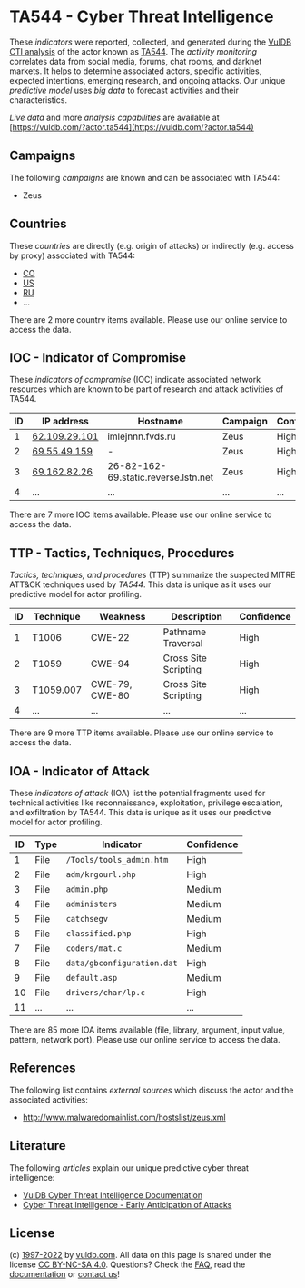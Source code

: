 # TA544 - Cyber Threat Intelligence

These _indicators_ were reported, collected, and generated during the [VulDB CTI analysis](https://vuldb.com/?kb.cti) of the actor known as [TA544](https://vuldb.com/?actor.ta544). The _activity monitoring_ correlates data from social media, forums, chat rooms, and darknet markets. It helps to determine associated actors, specific activities, expected intentions, emerging research, and ongoing attacks. Our unique _predictive model_ uses _big data_ to forecast activities and their characteristics.

_Live data_ and more _analysis capabilities_ are available at [https://vuldb.com/?actor.ta544](https://vuldb.com/?actor.ta544)

## Campaigns

The following _campaigns_ are known and can be associated with TA544:

* Zeus

## Countries

These _countries_ are directly (e.g. origin of attacks) or indirectly (e.g. access by proxy) associated with TA544:

* [CO](https://vuldb.com/?country.co)
* [US](https://vuldb.com/?country.us)
* [RU](https://vuldb.com/?country.ru)
* ...

There are 2 more country items available. Please use our online service to access the data.

## IOC - Indicator of Compromise

These _indicators of compromise_ (IOC) indicate associated network resources which are known to be part of research and attack activities of TA544.

ID | IP address | Hostname | Campaign | Confidence
-- | ---------- | -------- | -------- | ----------
1 | [62.109.29.101](https://vuldb.com/?ip.62.109.29.101) | imlejnnn.fvds.ru | Zeus | High
2 | [69.55.49.159](https://vuldb.com/?ip.69.55.49.159) | - | Zeus | High
3 | [69.162.82.26](https://vuldb.com/?ip.69.162.82.26) | 26-82-162-69.static.reverse.lstn.net | Zeus | High
4 | ... | ... | ... | ...

There are 7 more IOC items available. Please use our online service to access the data.

## TTP - Tactics, Techniques, Procedures

_Tactics, techniques, and procedures_ (TTP) summarize the suspected MITRE ATT&CK techniques used by _TA544_. This data is unique as it uses our predictive model for actor profiling.

ID | Technique | Weakness | Description | Confidence
-- | --------- | -------- | ----------- | ----------
1 | T1006 | CWE-22 | Pathname Traversal | High
2 | T1059 | CWE-94 | Cross Site Scripting | High
3 | T1059.007 | CWE-79, CWE-80 | Cross Site Scripting | High
4 | ... | ... | ... | ...

There are 9 more TTP items available. Please use our online service to access the data.

## IOA - Indicator of Attack

These _indicators of attack_ (IOA) list the potential fragments used for technical activities like reconnaissance, exploitation, privilege escalation, and exfiltration by TA544. This data is unique as it uses our predictive model for actor profiling.

ID | Type | Indicator | Confidence
-- | ---- | --------- | ----------
1 | File | `/Tools/tools_admin.htm` | High
2 | File | `adm/krgourl.php` | High
3 | File | `admin.php` | Medium
4 | File | `administers` | Medium
5 | File | `catchsegv` | Medium
6 | File | `classified.php` | High
7 | File | `coders/mat.c` | Medium
8 | File | `data/gbconfiguration.dat` | High
9 | File | `default.asp` | Medium
10 | File | `drivers/char/lp.c` | High
11 | ... | ... | ...

There are 85 more IOA items available (file, library, argument, input value, pattern, network port). Please use our online service to access the data.

## References

The following list contains _external sources_ which discuss the actor and the associated activities:

* http://www.malwaredomainlist.com/hostslist/zeus.xml

## Literature

The following _articles_ explain our unique predictive cyber threat intelligence:

* [VulDB Cyber Threat Intelligence Documentation](https://vuldb.com/?kb.cti)
* [Cyber Threat Intelligence - Early Anticipation of Attacks](https://www.scip.ch/en/?labs.20201022)

## License

(c) [1997-2022](https://vuldb.com/?kb.changelog) by [vuldb.com](https://vuldb.com/?kb.about). All data on this page is shared under the license [CC BY-NC-SA 4.0](https://creativecommons.org/licenses/by-nc-sa/4.0/). Questions? Check the [FAQ](https://vuldb.com/?kb.faq), read the [documentation](https://vuldb.com/?kb) or [contact us](https://vuldb.com/?contact)!
